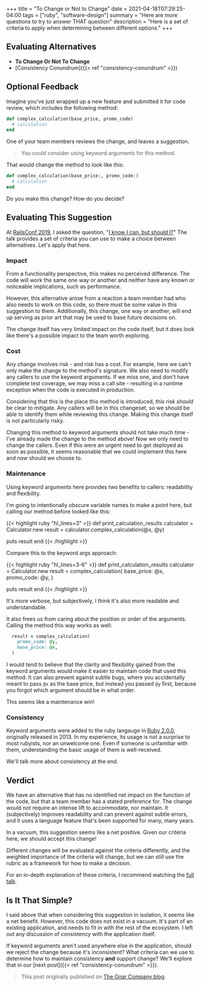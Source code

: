 +++
title = "To Change or Not to Change"
date = 2021-04-18T07:29:25-04:00
tags = ["ruby", "software-design"]
summary = "Here are more questions to try to answer THAT question"
description = "Here is a set of criteria to apply when determining between different options."
+++

## Evaluating Alternatives

- **To Change Or Not To Change**
- [Consistency Conundrum]({{< ref "consistency-conundrum" >}})

## Optional Feedback

Imagine you've just wrapped up a new feature and submitted it for code review,
which includes the following method:

```ruby
def complex_calculation(base_price, promo_code)
  # calculation
end
```

One of your team members reviews the change, and leaves a suggestion.

> You could consider using keyword arguments for this method.

That would change the method to look like this:

```ruby
def complex_calculation(base_price:, promo_code:)
  # calculation
end
```

Do you make this change? How do you decide?

## Evaluating This Suggestion

At [RailsConf 2019](https://railsconf.com/2019/program/sessions#session-759), I
asked the question, "[I know I can, but should I?](https://www.youtube.com/watch?v=2NiePLJVjNI)"
The talk provides a set of criteria you can use to make a choice between
alternatives. Let's apply that here.

### Impact

From a functionality perspective, this makes no perceived difference. The code
will work the same one way or another and neither have any known or noticeable
implications, such as performance.

However, this alternative arose from a reaction a team member had who also needs
to work on this code, so there must be some value in this suggestion to them.
Additionally, this change, one way or another, will end up serving as prior art
that may be used to base future decisions on.

The change itself has very limited impact on the code itself, but it does look
like there's a possible impact to the team worth exploring.

### Cost

Any change involves risk - and risk has a cost. For example, here we can't only
make the change to the method's signature. We also need to modify any callers
to use the keyword arguments. If we miss one,
and don't have complete test coverage, we may miss a call site - resulting in a
runtime exception when the code is executed in production.

Considering that this is the place this method is introduced, this risk
_should_ be clear to mitigate. Any callers will be in this changeset, so we
should be able to identify them while reviewing this change. Making this change
itself is not particularly risky.

Changing this method to keyword arguments should not take much time - I've
already made the change to the method above! Now we only need to change the
callers. Even if this were an urgent need to get deployed as soon as possible,
it seems reasonable that we could implement this here and now should we choose
to.

### Maintenance

Using keyword arguments here provides two benefits to callers: readability and
flexibility.

I'm going to intentionally obscure variable names to make a point here, but
calling our method before looked like this:

{{< highlight ruby "hl_lines=3" >}}
def print_calculation_results
  calculator = Calculator.new
  result = calculator.complex_calculation(@x, @y)

  puts result
end
{{< /highlight >}}

Compare this to the keyword args approach:

{{< highlight ruby "hl_lines=3-6" >}}
def print_calculation_results
  calculator = Calculator.new
  result = complex_calculation(
    base_price: @x,
    promo_code: @y,
  )

  puts result
end
{{< /highlight >}}

It's more verbose, but subjectively, I think it's also more readable and
understandable.

It also frees us from caring about the position or order of the arguments.
Calling the method this way works as well:

```ruby
  result = complex_calculation(
    promo_code: @y,
    base_price: @x,
  )
```

I would tend to believe that the clarity and flexibility gained from the keyword
arguments would make it easier to maintain code that used this method. It can
also prevent against subtle bugs, where you accidentally meant to pass `@x` as the
base price, but instead you passed `@y` first, because you forgot which argument
should be in what order.

This seems like a maintenance win!

### Consistency

Keyword arguments were added to the ruby langauge in [Ruby 2.0.0](https://www.ruby-lang.org/en/news/2013/02/24/ruby-2-0-0-p0-is-released/), originally
released in 2013. In my experience, its usage is not a surprise to most
rubyists, nor an unwelcome one. Even if someone is unfamiliar with them,
understanding the basic usage of them is well-received.

We'll talk more about consistency at the end.

## Verdict

We have an alternative that has no identified net impact on the function of the
code, but that a team member has a stated preference for. The change would not
require an intense lift to accommodate, nor maintain. It (subjectively) improves
readability and can prevent against subtle errors, and it uses a language
feature that's been supported for many, many years.

In a vacuum, this suggestion seems like a net positive. Given our criteria here,
we should accept this change!

Different changes will be evaluated against the
criteria differently, and the weighted importance of the criteria will change,
but we can still use the rubric as a framework for how to make a decision.

For an in-depth explanation of these criteria, I recommend watching the [full
talk](https://www.youtube.com/watch?v=2NiePLJVjNI&feature=youtu.be).

## Is It That Simple?

I said above that when considering this suggestion in isolation, it seems like a
net benefit. However, this code does not exist in a vacuum. It's part of an
existing application, and needs to fit in with the rest of the ecosystem. I
left out any discussion of consistency with the application itself.

If keyword arguments aren't used anywhere else in the application, should we
reject the change because it's inconsistent? What criteria can we use to
determine how to maintain consistency **and** support change? We'll explore that
in our [next post]({{< ref "consistency-conundrum" >}}).

> This post originally published on [The Gnar Company blog](https://blog.thegnar.co/to-change-or-not-to-change).
